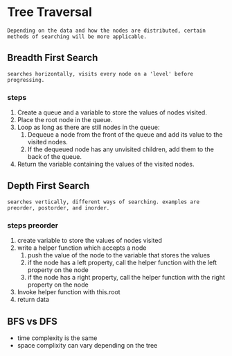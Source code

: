 # Tree Traversal

    Depending on the data and how the nodes are distributed, certain methods of searching will be more applicable.

## Breadth First Search

    searches horizontally, visits every node on a 'level' before progressing.

### steps

1. Create a queue and a variable to store the values of nodes visited.
2. Place the root node in the queue.
3. Loop as long as there are still nodes in the queue:
   1. Dequeue a node from the front of the queue and add its value to the visited nodes.
   2. If the dequeued node has any unvisited children, add them to the back of the queue.
4. Return the variable containing the values of the visited nodes.

## Depth First Search

    searches vertically, different ways of searching. examples are preorder, postorder, and inorder.

### steps preorder

1. create variable to store the values of nodes visited
2. write a helper function which accepts a node
   1. push the value of the node to the variable that stores the values
   2. if the node has a left property, call the helper function with the left property on the node
   3. if the node has a right property, call the helper function with the right property on the node
3. Invoke helper function with this.root
4. return data

## BFS vs DFS

- time complexity is the same
- space complixity can vary depending on the tree
